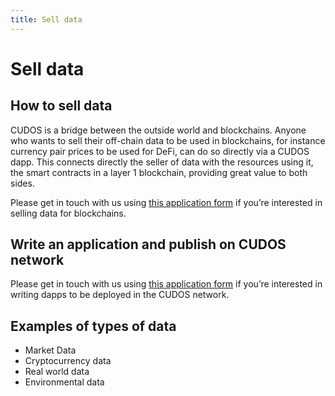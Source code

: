 ```yaml
---
title: Sell data
---
```


# Sell data

## How to sell data

CUDOS is a bridge between the outside world and blockchains. Anyone who wants to sell their off-chain data to be used in blockchains, for instance currency pair prices to be used for DeFi, can do so directly via a CUDOS dapp. This connects directly the seller of data with the resources using it, the smart contracts in a layer 1 blockchain, providing great value to both sides.

Please get in touch with us using [this application form](https://www.cudos.org/#contact-us) if you’re interested in selling data for blockchains.

## Write an application and publish on CUDOS network

Please get in touch with us using [this application form](https://www.cudos.org/#contact-us) if you’re interested in writing dapps to be deployed in the CUDOS network.

## Examples of types of data

- Market Data
- Cryptocurrency data
- Real world data 
- Environmental data